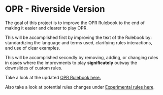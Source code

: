 # OPR - Riverside Version

The goal of this project is to improve the OPR Rulebook to the end of making it easier and clearer to play OPR. 

This will be accomplished first by improving the text of the Rulebook by: standardizing the language and terms used, clarifying rules interactions, and use of clear examples.

This will be accomplished secondly by removing, adding, or changing rules in cases where the improvments to play **significately** outway the downslides of custom rules.

Take a look at the updated [OPR Rulebook here.](https://github.com/joshuacords/opr/blob/master/OPR-Riverside-Version.md)

Also take a look at potential rules changes under [Experimental rules here](https://github.com/joshuacords/opr/blob/master/OPR-Experimental-Rules.md).

